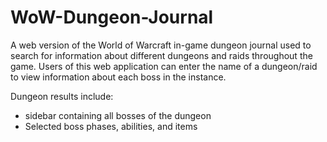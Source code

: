 # WoW-Dungeon-Journal

A web version of the World of Warcraft in-game dungeon journal used to search for information about different dungeons and raids throughout the game. Users of this web application can enter the name of a dungeon/raid to view information about each boss in the instance. 

Dungeon results include:
- sidebar containing all bosses of the dungeon
- Selected boss phases, abilities, and items 


